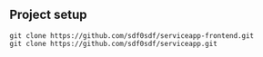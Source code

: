 ## Project setup

```
git clone https://github.com/sdf0sdf/serviceapp-frontend.git
git clone https://github.com/sdf0sdf/serviceapp.git
